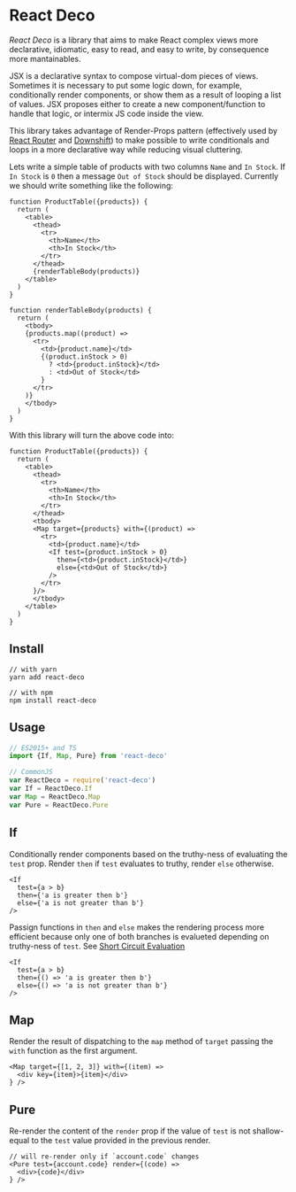 # React Deco

*React Deco* is a library that aims to make React complex views more declarative, idiomatic, easy to read, and easy to write, by consequence more mantainables.

JSX is a declarative syntax to compose virtual-dom pieces of views. Sometimes it is necessary to put some logic down, for example, conditionally render components, or show them as a result of looping a list of values. JSX proposes either to create a new component/function to handle that logic, or intermix JS code inside the view.

This library takes advantage of Render-Props pattern (effectively used by [React Router](https://reacttraining.com/react-router/web/api/Route) and [Downshift](https://github.com/paypal/downshift)) to make possible to write conditionals and loops in a more declarative way while reducing visual cluttering.

Lets write a simple table of products with two columns `Name` and `In Stock`. If `In Stock` is `0` then a message `Out of Stock` should be displayed. Currently we should write something like the following:

```tsx
function ProductTable({products}) {
  return (
    <table>
      <thead>
        <tr>
          <th>Name</th>
          <th>In Stock</th>
        </tr>
      </thead>
      {renderTableBody(products)}
    </table>
  )
}

function renderTableBody(products) {
  return (
    <tbody>
    {products.map((product) =>
      <tr>
        <td>{product.name}</td>
        {(product.inStock > 0)
          ? <td>{product.inStock}</td>
          : <td>Out of Stock</td>
        }
      </tr>
    )}
    </tbody>
  )
}
```

With this library will turn the above code into:

```tsx
function ProductTable({products}) {
  return (
    <table>
      <thead>
        <tr>
          <th>Name</th>
          <th>In Stock</th>
        </tr>
      </thead>
      <tbody>
      <Map target={products} with={(product) =>
        <tr>
          <td>{product.name}</td>
          <If test={product.inStock > 0}
            then={<td>{product.inStock}</td>}
            else={<td>Out of Stock</td>}
          />
        </tr>
      }/>
      </tbody>
    </table>
  )
}
```

## Install

```
// with yarn
yarn add react-deco

// with npm
npm install react-deco
```

## Usage
```ts
// ES2015+ and TS
import {If, Map, Pure} from 'react-deco'

// CommonJS
var ReactDeco = require('react-deco')
var If = ReactDeco.If
var Map = ReactDeco.Map
var Pure = ReactDeco.Pure
```

## If

Conditionally render components based on the truthy-ness of evaluating the `test` prop. Render `then` if `test` evaluates to truthy, render `else` otherwise.

```tsx
<If
  test={a > b}
  then={'a is greater then b'}
  else={'a is not greater than b'}
/>
```

Passign functions in `then` and `else` makes the rendering process more efficient because only one of both branches is evalueted depending on truthy-ness of `test`. See [Short Circuit Evaluation](https://en.wikipedia.org/wiki/Short-circuit_evaluation)
```tsx
<If
  test={a > b}
  then={() => 'a is greater then b'}
  else={() => 'a is not greater than b'}
/>
```

## Map

Render the result of dispatching to the `map` method of `target` passing the `with` function as the first argument.

```tsx
<Map target={[1, 2, 3]} with={(item) =>
  <div key={item}>{item}</div>
} />
```

## Pure

Re-render the content of the `render` prop if the value of `test` is not shallow-equal to the `test` value provided in the previous render.

```tsx
// will re-render only if `account.code` changes
<Pure test={account.code} render={(code) =>
  <div>{code}</div>
} />
```